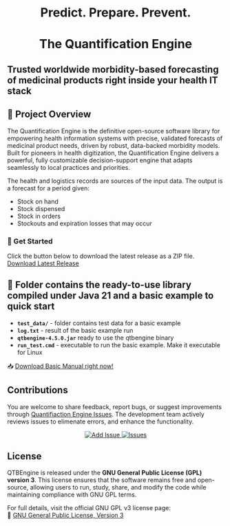 <h1 align="center"><strong>Predict. Prepare. Prevent.</strong></h1>
<h1 align="center"><strong>The Quantification Engine</strong></h1>

## Trusted worldwide morbidity-based forecasting of medicinal products right inside your health IT stack
## 📌 Project Overview

The Quantification Engine is the definitive open-source software library for empowering health information systems with precise, validated forecasts of medicinal product needs, driven by robust, data-backed morbidity models. Built for pioneers in health digitization, the Quantification Engine delivers a powerful, fully customizable decision-support engine that adapts seamlessly to local practices and priorities.

The health and logistics records are sources of the input data. The output is a forecast for a period given:
-	Stock on hand
-	Stock dispensed
-	Stock in orders
-	Stockouts and expiration losses that may occur

### 🚀 Get Started
Click the button below to download the latest release as a ZIP file.
[Download Latest Release](https://github.com/Bureau-THETA/qtbengine/releases/latest)


## 📁 Folder contains the ready-to-use library compiled under Java 21 and a basic example to quick start

- **`test_data/`** - folder contains test data for a basic example 
- **`log.txt`** - result of the basic example run
- **`qtbengine-4.5.0.jar`** ready to use the qtbengine binary
- **`run_test.cmd`** - executable to run the basic example. Make it executable for Linux

📥 [Download Basic Manual right now!](https://github.com/Bureau-THETA/qtbengine/raw/main/doc/Quick_Start.pdf)



## Contributions
You are welcome to share feedback, report bugs, or suggest improvements through [Quantifiaction Engine Issues](https://github.com/Bureau-THETA/qtbengine/issues). The development team actively reviews issues to elimenate errors, and enhance the functionality.
<p align="center">
  <a href="https://github.com/Bureau-THETA/qtbengine/issues/new" target="_blank">
    <img src="https://img.shields.io/badge/Add%20Issue-blue?style=for-the-badge" alt="Add Issue">
  </a>
  <a href="https://github.com/Bureau-THETA/qtbengine/issues" target="_blank">
    <img src="https://img.shields.io/badge/Issues-red?style=for-the-badge" alt="Issues">
  </a>
</p>

## License
QTBEngine is released under the **GNU General Public License (GPL) version 3**. This license ensures that the software remains free and open-source, allowing users to run, study, share, and modify the code while maintaining compliance with GNU GPL terms.  

For full details, visit the official GNU GPL v3 license page:  
🔗 [GNU General Public License, Version 3](https://www.gnu.org/licenses/gpl-3.0.en.html)  


